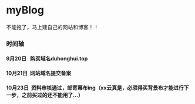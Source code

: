 # myBlog
不能拖了，马上建自己的网站和博客！！
### 时间轴
#### 9月20日   购买域名duhonghui.top
#### 10月21日  网站域名提交备案
#### 10月23日  资料审核通过，邮寄幕布ing（xx云真是，必须得买背景布才能进行下一步，之前买过的还不能用了...）
